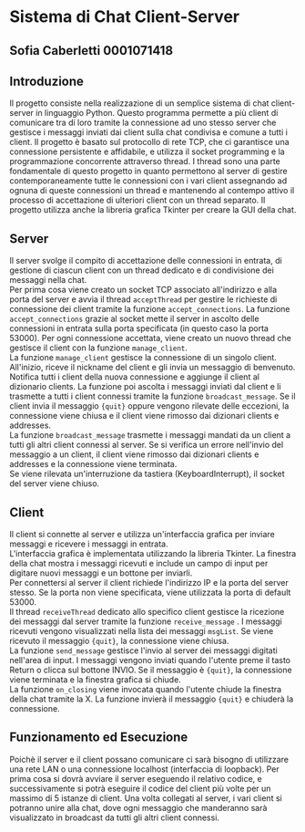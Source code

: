 # Sistema di Chat Client-Server
## Sofia Caberletti 0001071418
## Introduzione
Il progetto consiste nella realizzazione di un semplice sistema di chat client-server in linguaggio Python. Questo programma permette a più client di comunicare tra di loro tramite la connessione ad uno stesso server che gestisce i messaggi inviati dai client sulla chat condivisa e comune a tutti i client. Il progetto è basato sul protocollo di rete TCP, che ci garantisce una connessione persistente e affidabile, e utilizza il socket programming e la programmazione concorrente attraverso thread. I thread sono una parte fondamentale di questo progetto in quanto permettono al server di gestire contemporaneamente tutte le connessioni con i vari client assegnando ad ognuna di queste connessioni un thread e mantenendo al contempo attivo il processo di accettazione di ulteriori client con un thread separato. Il progetto utilizza anche la libreria grafica Tkinter per creare la GUI della chat.

## Server
Il server svolge il compito di accettazione delle connessioni in entrata, di gestione di ciascun client con un thread dedicato e di condivisione dei messaggi nella chat.  
Per prima cosa viene creato un socket TCP associato all'indirizzo e alla porta del server e avvia il thread `acceptThread` per gestire le richieste di connessione dei client tramite la funzione `accept_connections`. La funzione `accept_connections` grazie al socket mette il server in ascolto delle connessioni in entrata sulla porta specificata (in questo caso la porta 53000). Per ogni connessione accettata, viene creato un nuovo thread che gestisce il client con la funzione `manage_client`.  
La funzione `manage_client` gestisce la connessione di un singolo client. All'inizio, riceve il nickname del client e gli invia un messaggio di benvenuto. Notifica tutti i client della nuova connessione e aggiunge il client al dizionario clients. La funzione poi ascolta i messaggi inviati dal client e li trasmette a tutti i client connessi tramite la funzione `broadcast_message`. Se il client invia il messaggio `{quit}` oppure vengono rilevate delle eccezioni, la connessione viene chiusa e il client viene rimosso dai dizionari clients e addresses.  
La funzione `broadcast_message` trasmette i messaggi mandati da un client a tutti gli altri client connessi al server. Se si verifica un errore nell'invio del messaggio a un client, il client viene rimosso dai dizionari clients e addresses e la connessione viene terminata.  
Se viene rilevata un'interruzione da tastiera (KeyboardInterrupt), il socket del server viene chiuso.

## Client
Il client si connette al server e utilizza un'interfaccia grafica per inviare messaggi e ricevere i messaggi in entrata.  
L'interfaccia grafica è implementata utilizzando la libreria Tkinter. La finestra della chat mostra i messaggi ricevuti e include un campo di input per digitare nuovi messaggi e un bottone per inviarli.  
Per connettersi al server il client richiede l'indirizzo IP e la porta del server stesso. Se la porta non viene specificata, viene utilizzata la porta di default 53000.  
Il thread `receiveThread` dedicato allo specifico client gestisce la ricezione dei messaggi dal server tramite la funzione `receive_message` . I messaggi ricevuti vengono visualizzati nella lista dei messaggi `msgList`. Se viene ricevuto il messaggio `{quit}`, la connessione viene chiusa.  
La funzione `send_message` gestisce l'invio al server dei messaggi digitati nell'area di input. I messaggi vengono inviati quando l'utente preme il tasto Return o clicca sul bottone INVIO. Se il messaggio è `{quit}`, la connessione viene terminata e la finestra grafica si chiude.  
La funzione `on_closing` viene invocata quando l'utente chiude la finestra della chat tramite la X. La funzione invierà il messaggio `{quit}` e chiuderà la connessione.

## Funzionamento ed Esecuzione
Poichè il server e il client possano comunicare ci sarà bisogno di utilizzare una rete LAN o una connessione localhost (interfaccia di loopback).
Per prima cosa si dovrà avviare il server eseguendo il relativo codice, e successivamente si potrà eseguire il codice del client più volte per un massimo di 5 istanze di client. Una volta collegati al server, i vari client si potranno unire alla chat, dove ogni messaggio che manderanno sarà visualizzato in broadcast da tutti gli altri client connessi.
